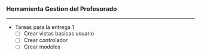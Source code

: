 ### Herramienta Gestion del Profesorado
------------
- Tareas para la entrega 1
	- [ ] Crear vistas basicas usuario
	- [ ] Crear controlador
	- [ ] Crear modelos
